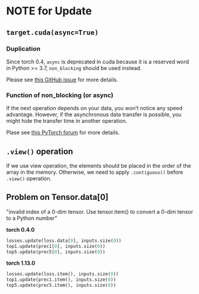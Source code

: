 # NOTE for Update


## `target.cuda(async=True)`

### Duplication

Since torch 0.4, `async` is deprecated in cuda because it is a reserved word in Python >= 3.7, `non_blocking` should be used instead.

Please see [this GitHub issue](https://github.com/quark0/darts/issues/64) for more details.

### Function of non_blocking (or async)

If the next operation depends on your data, you won’t notice any speed advantage.
However, if the asynchronous data transfer is possible, you might hide the transfer time in another operation.

Plase see [this PyTorch forum](https://discuss.pytorch.org/t/should-we-set-non-blocking-to-true/38234) for more details.


## `.view()` operation

If we use view operation, the elements should be placed in the order of the array in the memory.
Otherwise, we need to apply `.contiguous()` before `.view()` operation.


## Problem on Tensor.data[0]

"invalid index of a 0-dim tensor. Use tensor.item() to convert a 0-dim tensor to a Python number"

**torch 0.4.0**

```python
losses.update(loss.data[0], inputs.size(0))
top1.update(prec1[0], inputs.size(0))
top5.update(prec5[0], inputs.size(0))
```

**torch 1.13.0**

```python
losses.update(loss.item(), inputs.size(0))
top1.update(prec1.item(), inputs.size(0))
top5.update(prec5.item(), inputs.size(0))
```


